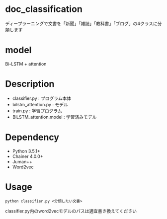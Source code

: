 # doc_classification
ディープラーニングで文書を「新聞」「雑誌」「教科書」「ブログ」の4クラスに分類します

# model
Bi-LSTM + attention

# Description
- classifier.py : プログラム本体
- bilstm_attention.py : モデル
- train.py : 学習プログラム
- BiLSTM_attention.model : 学習済みモデル

# Dependency
- Python 3.5.1+
- Chainer 4.0.0+
- Juman++
- Word2vec

# Usage
`python classifier.py <分類したい文書>`

classifier.py内のword2vecモデルのパスは適宜書き換えてください
